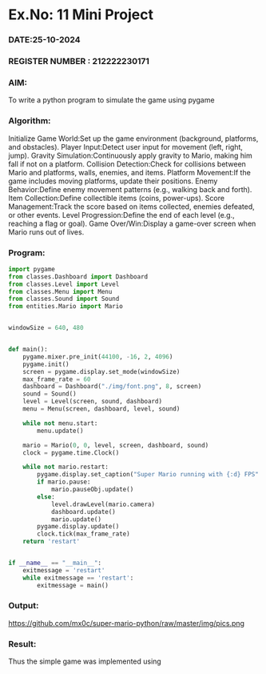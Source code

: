 # Ex.No: 11  Mini Project 
### DATE:25-10-2024                                                         
### REGISTER NUMBER : 212222230171
### AIM: 
To write a python program to simulate the game using pygame
### Algorithm:
Initialize Game World:Set up the game environment (background, platforms, and obstacles).
Player Input:Detect user input for movement (left, right, jump).
Gravity Simulation:Continuously apply gravity to Mario, making him fall if not on a platform.
Collision Detection:Check for collisions between Mario and platforms, walls, enemies, and items.
Platform Movement:If the game includes moving platforms, update their positions.
Enemy Behavior:Define enemy movement patterns (e.g., walking back and forth).
Item Collection:Define collectible items (coins, power-ups).
Score Management:Track the score based on items collected, enemies defeated, or other events.
Level Progression:Define the end of each level (e.g., reaching a flag or goal).
Game Over/Win:Display a game-over screen when Mario runs out of lives.

### Program:
``` python
import pygame
from classes.Dashboard import Dashboard
from classes.Level import Level
from classes.Menu import Menu
from classes.Sound import Sound
from entities.Mario import Mario


windowSize = 640, 480


def main():
    pygame.mixer.pre_init(44100, -16, 2, 4096)
    pygame.init()
    screen = pygame.display.set_mode(windowSize)
    max_frame_rate = 60
    dashboard = Dashboard("./img/font.png", 8, screen)
    sound = Sound()
    level = Level(screen, sound, dashboard)
    menu = Menu(screen, dashboard, level, sound)

    while not menu.start:
        menu.update()

    mario = Mario(0, 0, level, screen, dashboard, sound)
    clock = pygame.time.Clock()

    while not mario.restart:
        pygame.display.set_caption("Super Mario running with {:d} FPS".format(int(clock.get_fps())))
        if mario.pause:
            mario.pauseObj.update()
        else:
            level.drawLevel(mario.camera)
            dashboard.update()
            mario.update()
        pygame.display.update()
        clock.tick(max_frame_rate)
    return 'restart'


if __name__ == "__main__":
    exitmessage = 'restart'
    while exitmessage == 'restart':
        exitmessage = main()
```
### Output:
https://github.com/mx0c/super-mario-python/raw/master/img/pics.png

### Result:
Thus the simple  game was implemented using 
